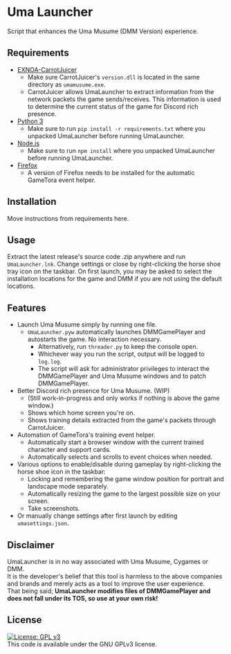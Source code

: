 # Uma Launcher
Script that enhances the Uma Musume (DMM Version) experience.

## Requirements
- [EXNOA-CarrotJuicer](https://github.com/CNA-Bld/EXNOA-CarrotJuicer)
  - Make sure CarrotJuicer's `version.dll` is located in the same directory as `umamusume.exe`.
  - CarrotJuicer allows UmaLauncher to extract information from the network packets the game sends/receives. This information is used to determine the current status of the game for Discord rich presence.
- [Python 3](https://www.python.org/downloads/)
  - Make sure to run `pip install -r requirements.txt` where you unpacked UmaLauncher before running UmaLauncher.
- [Node.js](https://nodejs.org/)
  - Make sure to run `npm install` where you unpacked UmaLauncher before running UmaLauncher.
- [Firefox](https://www.mozilla.org/)
  - A version of Firefox needs to be installed for the automatic GameTora event helper.

## Installation
Move instructions from requirements here.

## Usage
Extract the latest release's source code .zip anywhere and run `UmaLauncher.lnk`. Change settings or close by right-clicking the horse shoe tray icon on the taskbar.
On first launch, you may be asked to select the installation locations for the game and DMM if you are not using the default locations.

## Features
- Launch Uma Musume simply by running one file.
  - `UmaLauncher.pyw` automatically launches DMMGamePlayer and autostarts the game. No interaction necessary.
    - Alternatively, run `threader.py` to keep the console open.
    - Whichever way you run the script, output will be logged to `log.log`.
    - The script will ask for administrator privileges to interact the DMMGamePlayer and Uma Musume windows and to patch DMMGamePlayer.
- Better Discord rich presence for Uma Musume. (WIP)
    - (Still work-in-progress and only works if nothing is above the game window.)
    - Shows which home screen you're on.
    - Shows training details extracted from the game's packets through CarrotJuicer.
- Automation of GameTora's training event helper.
  - Automatically start a browser window with the current trained character and support cards.
  - Automatically selects and scrolls to event choices when needed.
- Various options to enable/disable during gameplay by right-clicking the horse shoe icon in the taskbar:
  - Locking and remembering the game window position for portrait and landscape mode separately.
  - Automatically resizing the game to the largest possible size on your screen.
  - Take screenshots.
- Or manually change settings after first launch by editing `umasettings.json`.

## Disclaimer
UmaLauncher is in no way associated with Uma Musume, Cygames or DMM.  
It is the developer's belief that this tool is harmless to the above companies and brands and merely acts as a tool to improve the user experience.  
That being said; **UmaLauncher modifies files of DMMGamePlayer and does not fall under its TOS, so use at your own risk!**

## License
[![License: GPL v3](https://img.shields.io/badge/License-GPLv3-blue.svg)](https://www.gnu.org/licenses/gpl-3.0)  
This code is available under the GNU GPLv3 license.